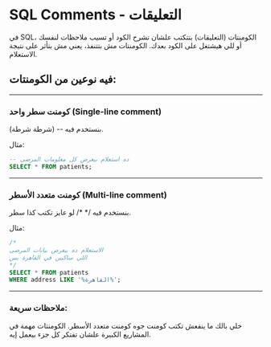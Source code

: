 # SQL Comments - التعليقات

في SQL، الكومنتات (التعليقات) بتتكتب علشان تشرح الكود أو تسيب ملاحظات لنفسك أو للي هيشتغل على الكود بعدك. الكومنتات مش بتتنفذ، يعني مش بتأثر على نتيجة الاستعلام.



## فيه نوعين من الكومنتات:

---

### كومنت سطر واحد (Single-line comment)

بنستخدم فيه -- (شرطة شرطة).

مثال:
```sql
-- ده استعلام بيعرض كل معلومات المرضى
SELECT * FROM patients;
```


---

### كومنت متعدد الأسطر (Multi-line comment)

بنستخدم فيه /* */ لو عايز تكتب كذا سطر.

مثال:
```sql
/*
الاستعلام ده بيعرض بيانات المرضى
اللي ساكنين في القاهرة بس
*/
SELECT * FROM patients
WHERE address LIKE '%القاهرة%';
```


---
### ملاحظات سريعة:

خلي بالك ما ينفعش تكتب كومنت جوه كومنت متعدد الأسطر.
الكومنتات مهمة في المشاريع الكبيرة علشان تفتكر كل جزء بيعمل إيه.
